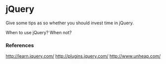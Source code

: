 # jQuery

Give some tips as so whether you should invest time in jQuery.

When to use jQuery? When not?

### References

http://learn.jquery.com/
http://plugins.jquery.com/
http://www.unheap.com/
